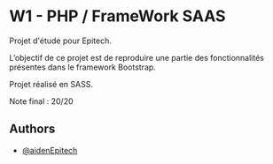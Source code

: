 
# W1 - PHP / FrameWork SAAS

Projet d'étude pour Epitech.

L’objectif de ce projet est de reproduire une partie des fonctionnalités présentes dans le framework Bootstrap.

Projet réalisé en SASS.

Note final : 20/20


## Authors

- [@aidenEpitech](https://github.com/aidenEpitech/)

